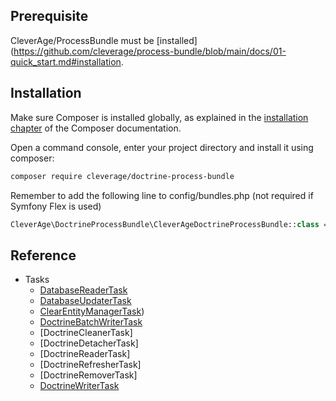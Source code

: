 ## Prerequisite

CleverAge/ProcessBundle must be [installed](https://github.com/cleverage/process-bundle/blob/main/docs/01-quick_start.md#installation.

## Installation

Make sure Composer is installed globally, as explained in the [installation chapter](https://getcomposer.org/doc/00-intro.md)
of the Composer documentation.

Open a command console, enter your project directory and install it using composer:

```bash
composer require cleverage/doctrine-process-bundle
```

Remember to add the following line to config/bundles.php (not required if Symfony Flex is used)

```php
CleverAge\DoctrineProcessBundle\CleverAgeDoctrineProcessBundle::class => ['all' => true],
```

## Reference

- Tasks
  - [DatabaseReaderTask](reference/tasks/database_reader_task.md)
  - [DatabaseUpdaterTask](reference/tasks/database_updater_task.md)
  - [ClearEntityManagerTask](reference/tasks/doctrine_clear_task.md))
  - [DoctrineBatchWriterTask](reference/tasks/doctrine_batchwriter_task.md)
  - [DoctrineCleanerTask]
  - [DoctrineDetacherTask]
  - [DoctrineReaderTask]
  - [DoctrineRefresherTask]
  - [DoctrineRemoverTask]
  - [DoctrineWriterTask](reference/tasks/doctrine_writer_task.md)
